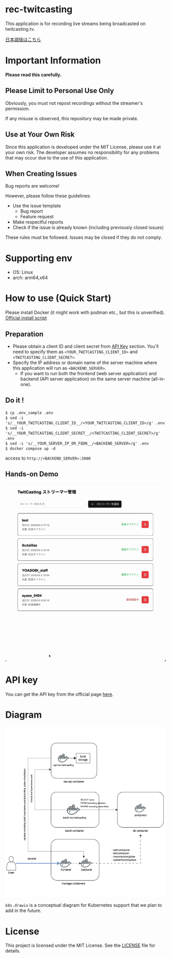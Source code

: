 # rec-twitcasting

This application is for recording live streams being broadcasted on twitcasting.tv.

[日本語版はこちら](README_ja.md)

# Important Information

**Please read this carefully.**

## Please Limit to Personal Use Only

Obviously, you must not repost recordings without the streamer's permission.

If any misuse is observed, this repository may be made private.

## Use at Your Own Risk

Since this application is developed under the MIT License, please use it at your own risk.
The developer assumes no responsibility for any problems that may occur due to the use of this application.

## When Creating Issues

Bug reports are welcome!

However, please follow these guidelines:

- Use the issue template
  - Bug report
  - Feature request
- Make respectful reports
- Check if the issue is already known (including previously closed issues)

These rules must be followed.
Issues may be closed if they do not comply.

# Supporting env

- OS: Linux
- arch: arm64,x64

# How to use (Quick Start)

Please install Docker (it might work with podman etc., but this is unverified).
[Official install script](https://github.com/docker/docker-install)

## Preparation

- Please obtain a client ID and client secret from [API Key](#api-key) section. You'll need to specify them as `<YOUR_TWITCASTING_CLIENT_ID>` and `<TWITCASTING_CLIENT_SECRET>`.
- Specify the IP address or domain name of the server machine where this application will run as `<BACKEND_SERVER>`.
  - If you want to run both the frontend (web server application) and backend (API server application) on the same server machine (all-in-one).

## Do it !

```shell
$ cp .env_sample .env
$ sed -i 's/__YOUR_TWITCASTING_CLIENT_ID__/<YOUR_TWITCASTING_CLIENT_ID>/g' .env
$ sed -i 's/__YOUR_TWITCASTING_CLIENT_SECRET__/<TWITCASTING_CLIENT_SECRET>/g' .env
$ sed -i 's/__YOUR_SERVER_IP_OR_FQDN__/<BACKEND_SERVER>/g' .env
$ docker compose up -d
```

access to `http://<BACKEND_SERVER>:3000`

## Hands-on Demo

![Hands-on Demo](hands_on.gif)

# API key

You can get the API key from the official page [here](https://twitcasting.tv/developerapp.php).

# Diagram

![Docker Compose Diagram](docker-compose.drawio.png)

`k8s.drawio` is a conceptual diagram for Kubernetes support that we plan to add in the future.

# License

This project is licensed under the MIT License. See the [LICENSE](LICENSE) file for details.
